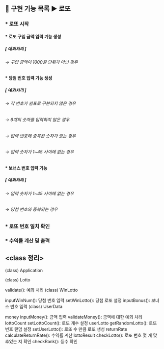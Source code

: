 ## 🚀 구현 기능 목록 ▶ 로또

### * 로또 시작

#### * 로또 구입 금액 입력 기능 생성
##### [ 예외처리 ]
###### → 구입 금액이 1000원 단위가 아닌 경우

#### * 당첨 번호 입력 기능 생성
##### [ 예외처리 ]
###### → 각 번호가 쉼표로 구분되지 않은 경우
###### → 6개의 숫자를 입력하지 않은 경우
###### → 입력 번호에 중복된 숫자가 있는 경우
###### → 입력 숫자가 1~45 사이에 없는 경우

#### * 보너스 번호 입력 기능
##### [ 예외처리 ]
###### → 입력 숫자가 1~45 사이에 없는 경우
###### → 당첨 번호와 중복되는 경우

### * 로또 번호 일치 확인
### * 수익률 계산 및 출력

## <class 정리>

(class) Application

(class) Lotto

validate(): 예외 처리
(class) WinLotto

inputWinNum(): 당첨 번호 입력
setWinLotto(): 당첨 로또 설정
inputBonus(): 보너스 번호 입력
(class) UserData

money
inputMoney(): 금액 입력
validateMoney(): 금액에 대한 예외 처리
lottoCount
setLottoCount(): 로또 개수 설정
userLotto
getRandomLotto(): 로또 번호 랜덤 설정
setUserLotto(): 로또 수 만큼 로또 생성
returnRate
calculateReturnRate(): 수익률 계산
lottoResult
checkLotto(): 로또 번호 몇 개 맞추었는 지 확인
checkRank(): 등수 확인